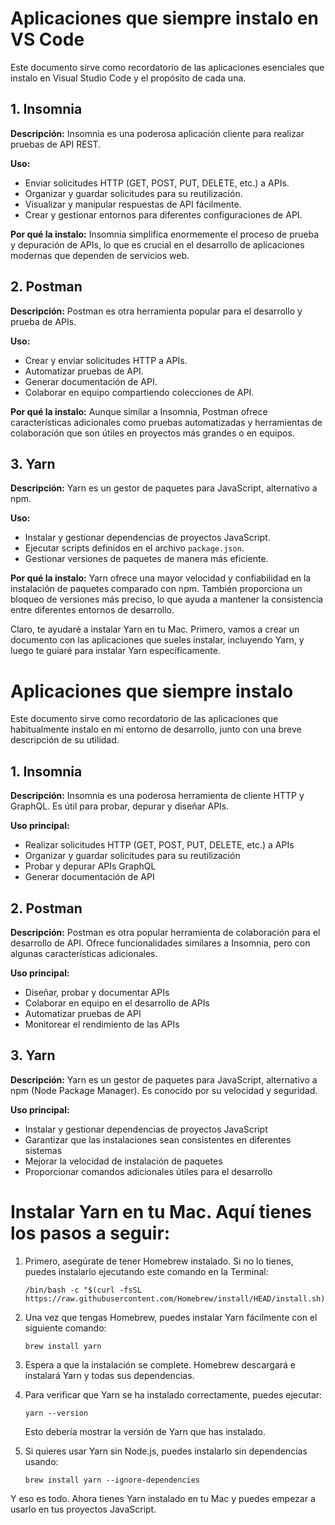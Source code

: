 # Aplicaciones que siempre instalo en VS Code

Este documento sirve como recordatorio de las aplicaciones esenciales que instalo en Visual Studio Code y el propósito de cada una.

## 1. Insomnia

**Descripción:** Insomnia es una poderosa aplicación cliente para realizar pruebas de API REST.

**Uso:**

- Enviar solicitudes HTTP (GET, POST, PUT, DELETE, etc.) a APIs.
- Organizar y guardar solicitudes para su reutilización.
- Visualizar y manipular respuestas de API fácilmente.
- Crear y gestionar entornos para diferentes configuraciones de API.

**Por qué la instalo:** Insomnia simplifica enormemente el proceso de prueba y depuración de APIs, lo que es crucial en el desarrollo de aplicaciones modernas que dependen de servicios web.

## 2. Postman

**Descripción:** Postman es otra herramienta popular para el desarrollo y prueba de APIs.

**Uso:**

- Crear y enviar solicitudes HTTP a APIs.
- Automatizar pruebas de API.
- Generar documentación de API.
- Colaborar en equipo compartiendo colecciones de API.

**Por qué la instalo:** Aunque similar a Insomnia, Postman ofrece características adicionales como pruebas automatizadas y herramientas de colaboración que son útiles en proyectos más grandes o en equipos.

## 3. Yarn

**Descripción:** Yarn es un gestor de paquetes para JavaScript, alternativo a npm.

**Uso:**

- Instalar y gestionar dependencias de proyectos JavaScript.
- Ejecutar scripts definidos en el archivo `package.json`.
- Gestionar versiones de paquetes de manera más eficiente.

**Por qué la instalo:** Yarn ofrece una mayor velocidad y confiabilidad en la instalación de paquetes comparado con npm. También proporciona un bloqueo de versiones más preciso, lo que ayuda a mantener la consistencia entre diferentes entornos de desarrollo.

Claro, te ayudaré a instalar Yarn en tu Mac. Primero, vamos a crear un documento con las aplicaciones que sueles instalar, incluyendo Yarn, y luego te guiaré para instalar Yarn específicamente.

# Aplicaciones que siempre instalo

Este documento sirve como recordatorio de las aplicaciones que habitualmente instalo en mi entorno de desarrollo, junto con una breve descripción de su utilidad.

## 1. Insomnia

**Descripción:** Insomnia es una poderosa herramienta de cliente HTTP y GraphQL. Es útil para probar, depurar y diseñar APIs.

**Uso principal:**

- Realizar solicitudes HTTP (GET, POST, PUT, DELETE, etc.) a APIs
- Organizar y guardar solicitudes para su reutilización
- Probar y depurar APIs GraphQL
- Generar documentación de API

## 2. Postman

**Descripción:** Postman es otra popular herramienta de colaboración para el desarrollo de API. Ofrece funcionalidades similares a Insomnia, pero con algunas características adicionales.

**Uso principal:**

- Diseñar, probar y documentar APIs
- Colaborar en equipo en el desarrollo de APIs
- Automatizar pruebas de API
- Monitorear el rendimiento de las APIs

## 3. Yarn

**Descripción:** Yarn es un gestor de paquetes para JavaScript, alternativo a npm (Node Package Manager). Es conocido por su velocidad y seguridad.

**Uso principal:**

- Instalar y gestionar dependencias de proyectos JavaScript
- Garantizar que las instalaciones sean consistentes en diferentes sistemas
- Mejorar la velocidad de instalación de paquetes
- Proporcionar comandos adicionales útiles para el desarrollo

# Instalar Yarn en tu Mac. Aquí tienes los pasos a seguir:

1. Primero, asegúrate de tener Homebrew instalado. Si no lo tienes, puedes instalarlo ejecutando este comando en la Terminal:

   ```
   /bin/bash -c "$(curl -fsSL https://raw.githubusercontent.com/Homebrew/install/HEAD/install.sh)"
   ```

2. Una vez que tengas Homebrew, puedes instalar Yarn fácilmente con el siguiente comando:

   ```
   brew install yarn
   ```

3. Espera a que la instalación se complete. Homebrew descargará e instalará Yarn y todas sus dependencias.

4. Para verificar que Yarn se ha instalado correctamente, puedes ejecutar:

   ```
   yarn --version
   ```

   Esto debería mostrar la versión de Yarn que has instalado.

5. Si quieres usar Yarn sin Node.js, puedes instalarlo sin dependencias usando:

   ```
   brew install yarn --ignore-dependencies
   ```

Y eso es todo. Ahora tienes Yarn instalado en tu Mac y puedes empezar a usarlo en tus proyectos JavaScript.
